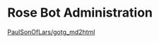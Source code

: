 # Rose Bot Administration
[PaulSonOfLars/gotg_md2html](https://github.com/PaulSonOfLars/gotg_md2html)